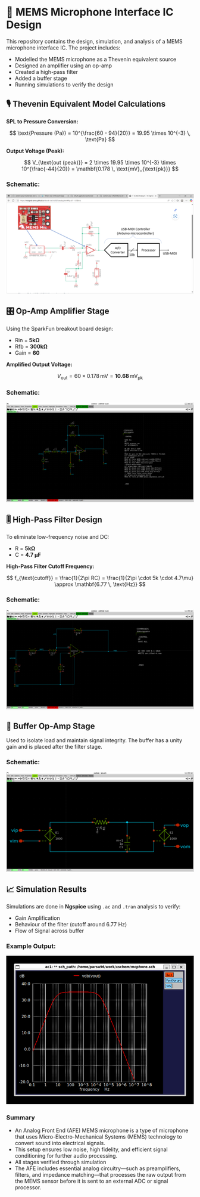 # 🎤 MEMS Microphone Interface IC Design

This repository contains the design, simulation, and analysis of a MEMS microphone interface IC. The project includes:

- Modelled the MEMS microphone as a Thevenin equivalent source
- Designed an amplifier using an op-amp
- Created a high-pass filter
- Added a buffer stage
- Running simulations to verify the design


## 🎙️ Thevenin Equivalent Model Calculations

**SPL to Pressure Conversion:**

$$
\text{Pressure (Pa)} = 10^{\frac{60 - 94}{20}} = 19.95 \times 10^{-3} \, \text{Pa}
$$

**Output Voltage (Peak):**

$$
V_{\text{out (peak)}} = 2 \times 19.95 \times 10^{-3} \times 10^{\frac{-44}{20}} = \mathbf{0.178 \, \text{mV}_{\text{pk}}}
$$
### Schematic:
![mems jndcbhjebciuhei](images/memsmic.png)
## 🎛️ Op-Amp Amplifier Stage

Using the SparkFun breakout board design:

- Rin = **5kΩ**
- Rfb = **300kΩ**
- Gain = **60**

**Amplified Output Voltage:**

$$
V_{\text{out}} = 60 \times 0.178 \, \text{mV} = \mathbf{10.68 \, \text{mV}_{\text{pk}}}
$$
### Schematic:
![opamp simulations](images/opamp.png)
## 🎚️ High-Pass Filter Design

To eliminate low-frequency noise and DC:

- R = **5kΩ**
- C = **4.7 µF**

**High-Pass Filter Cutoff Frequency:**

$$
f_{\text{cutoff}} = \frac{1}{2\pi RC} = \frac{1}{2\pi \cdot 5k \cdot 4.7\mu} \approx \mathbf{6.77 \, \text{Hz}}
$$


### Schematic:
![HighPassFilter](images/HighPassFilter.png)
## 🔁 Buffer Op-Amp Stage

Used to isolate load and maintain signal integrity. The buffer has a unity gain and is placed after the filter stage.

### Schematic:
![BufferStage](images/oio.png)
## 📈 Simulation Results

Simulations are done in **Ngspice** using `.ac` and `.tran` analysis to verify:

- Gain Amplification
- Behaviour of the filter (cutoff around 6.77 Hz)
-  Flow of Signal across buffer

### Example Output:

![Simulation Waveforms](images/plot01.png)
### Summary
- An Analog Front End (AFE) MEMS microphone is a type of microphone that uses Micro-Electro-Mechanical Systems (MEMS) technology to convert sound into electrical signals.
- This setup ensures low noise, high fidelity, and efficient signal conditioning for further audio processing.
 - All stages verified through simulation
- The AFE includes essential analog circuitry—such as preamplifiers, filters, and impedance matching—that processes the raw output from the MEMS sensor before it is sent to an external ADC or signal processor.




